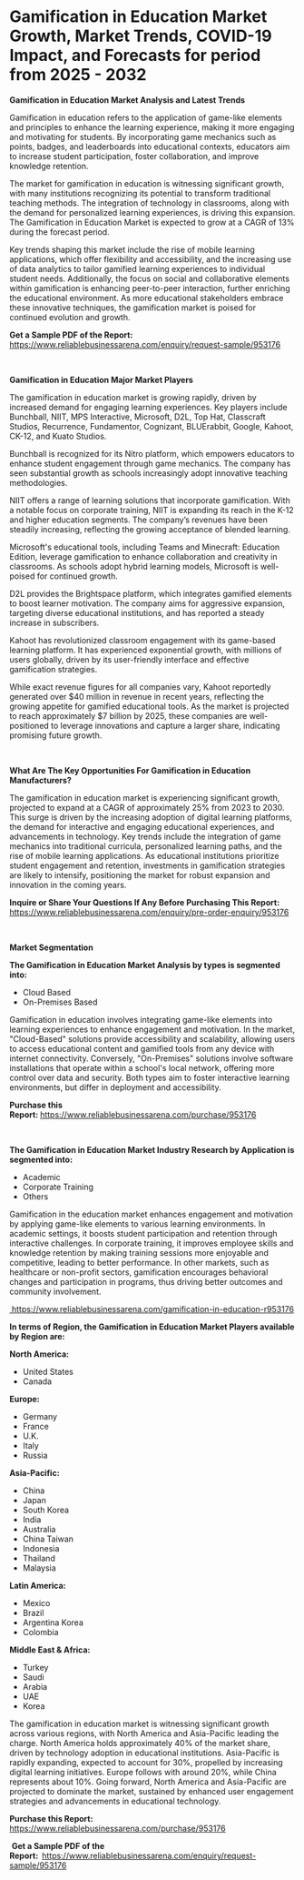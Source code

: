<p><h1>Gamification in Education Market Growth, Market Trends, COVID-19 Impact, and Forecasts for period from 2025 - 2032</h1></p><p><strong>Gamification in Education Market Analysis and Latest Trends</strong></p>
<p><p>Gamification in education refers to the application of game-like elements and principles to enhance the learning experience, making it more engaging and motivating for students. By incorporating game mechanics such as points, badges, and leaderboards into educational contexts, educators aim to increase student participation, foster collaboration, and improve knowledge retention.</p><p>The market for gamification in education is witnessing significant growth, with many institutions recognizing its potential to transform traditional teaching methods. The integration of technology in classrooms, along with the demand for personalized learning experiences, is driving this expansion. The Gamification in Education Market is expected to grow at a CAGR of 13% during the forecast period. </p><p>Key trends shaping this market include the rise of mobile learning applications, which offer flexibility and accessibility, and the increasing use of data analytics to tailor gamified learning experiences to individual student needs. Additionally, the focus on social and collaborative elements within gamification is enhancing peer-to-peer interaction, further enriching the educational environment. As more educational stakeholders embrace these innovative techniques, the gamification market is poised for continued evolution and growth.</p></p>
<p><strong>Get a Sample PDF of the Report:&nbsp;</strong> <a href="https://www.reliablebusinessarena.com/enquiry/request-sample/953176?utm_campaign=3314&utm_medium=2&utm_source=Github&utm_content=ia&utm_term=17042025&utm_id=gamification-in-education">https://www.reliablebusinessarena.com/enquiry/request-sample/953176</a></p>
<p>&nbsp;</p>
<p><strong>Gamification in Education Major Market Players</strong></p>
<p><p>The gamification in education market is growing rapidly, driven by increased demand for engaging learning experiences. Key players include Bunchball, NIIT, MPS Interactive, Microsoft, D2L, Top Hat, Classcraft Studios, Recurrence, Fundamentor, Cognizant, BLUErabbit, Google, Kahoot, CK-12, and Kuato Studios. </p><p>Bunchball is recognized for its Nitro platform, which empowers educators to enhance student engagement through game mechanics. The company has seen substantial growth as schools increasingly adopt innovative teaching methodologies.</p><p>NIIT offers a range of learning solutions that incorporate gamification. With a notable focus on corporate training, NIIT is expanding its reach in the K-12 and higher education segments. The company’s revenues have been steadily increasing, reflecting the growing acceptance of blended learning.</p><p>Microsoft's educational tools, including Teams and Minecraft: Education Edition, leverage gamification to enhance collaboration and creativity in classrooms. As schools adopt hybrid learning models, Microsoft is well-poised for continued growth.</p><p>D2L provides the Brightspace platform, which integrates gamified elements to boost learner motivation. The company aims for aggressive expansion, targeting diverse educational institutions, and has reported a steady increase in subscribers.</p><p>Kahoot has revolutionized classroom engagement with its game-based learning platform. It has experienced exponential growth, with millions of users globally, driven by its user-friendly interface and effective gamification strategies.</p><p>While exact revenue figures for all companies vary, Kahoot reportedly generated over $40 million in revenue in recent years, reflecting the growing appetite for gamified educational tools. As the market is projected to reach approximately $7 billion by 2025, these companies are well-positioned to leverage innovations and capture a larger share, indicating promising future growth.</p></p>
<p>&nbsp;</p>
<p><strong>What Are The Key Opportunities For Gamification in Education Manufacturers?</strong></p>
<p><p>The gamification in education market is experiencing significant growth, projected to expand at a CAGR of approximately 25% from 2023 to 2030. This surge is driven by the increasing adoption of digital learning platforms, the demand for interactive and engaging educational experiences, and advancements in technology. Key trends include the integration of game mechanics into traditional curricula, personalized learning paths, and the rise of mobile learning applications. As educational institutions prioritize student engagement and retention, investments in gamification strategies are likely to intensify, positioning the market for robust expansion and innovation in the coming years.</p></p>
<p><strong>Inquire or Share Your Questions If Any Before Purchasing This Report:</strong> <a href="https://www.reliablebusinessarena.com/enquiry/pre-order-enquiry/953176?utm_campaign=3314&utm_medium=2&utm_source=Github&utm_content=ia&utm_term=17042025&utm_id=gamification-in-education">https://www.reliablebusinessarena.com/enquiry/pre-order-enquiry/953176</a></p>
<p>&nbsp;</p>
<p><strong>Market Segmentation</strong></p>
<p><strong>The Gamification in Education Market Analysis by types is segmented into:</strong></p>
<p><ul><li>Cloud Based</li><li>On-Premises Based</li></ul></p>
<p><p>Gamification in education involves integrating game-like elements into learning experiences to enhance engagement and motivation. In the market, "Cloud-Based" solutions provide accessibility and scalability, allowing users to access educational content and gamified tools from any device with internet connectivity. Conversely, "On-Premises" solutions involve software installations that operate within a school's local network, offering more control over data and security. Both types aim to foster interactive learning environments, but differ in deployment and accessibility.</p></p>
<p><strong>Purchase this Report:&nbsp;</strong><a href="https://www.reliablebusinessarena.com/purchase/953176?utm_campaign=3314&utm_medium=2&utm_source=Github&utm_content=ia&utm_term=17042025&utm_id=gamification-in-education">https://www.reliablebusinessarena.com/purchase/953176</a></p>
<p>&nbsp;</p>
<p><strong>The Gamification in Education Market Industry Research by Application is segmented into:</strong></p>
<p><ul><li>Academic</li><li>Corporate Training</li><li>Others</li></ul></p>
<p><p>Gamification in the education market enhances engagement and motivation by applying game-like elements to various learning environments. In academic settings, it boosts student participation and retention through interactive challenges. In corporate training, it improves employee skills and knowledge retention by making training sessions more enjoyable and competitive, leading to better performance. In other markets, such as healthcare or non-profit sectors, gamification encourages behavioral changes and participation in programs, thus driving better outcomes and community involvement.</p></p>
<p><a href="https://www.reliablebusinessarena.com/gamification-in-education-r953176?utm_campaign=3314&utm_medium=2&utm_source=Github&utm_content=ia&utm_term=17042025&utm_id=gamification-in-education">&nbsp;https://www.reliablebusinessarena.com/gamification-in-education-r953176</a></p>
<p><strong>In terms of Region, the Gamification in Education Market Players available by Region are:</strong></p>
<p>
    <p> <strong> North America: </strong>
        <ul>
            <li>United States</li>
            <li>Canada</li>
        </ul>
        </p> 
    <p> <strong> Europe: </strong>
        <ul>
            <li>Germany</li>
            <li>France</li>
            <li>U.K.</li>
            <li>Italy</li>
            <li>Russia</li>
        </ul>
        </p> 
    <p> <strong> Asia-Pacific: </strong>
        <ul>
            <li>China</li>
            <li>Japan</li>
            <li>South Korea</li>
            <li>India</li>
            <li>Australia</li>
            <li>China Taiwan</li>
            <li>Indonesia</li>
            <li>Thailand</li>
            <li>Malaysia</li>
        </ul>
        </p> 
    <p> <strong> Latin America: </strong>
        <ul>
            <li>Mexico</li>
            <li>Brazil</li>
            <li>Argentina Korea</li>
            <li>Colombia</li>
        </ul>
        </p> 
    <p> <strong> Middle East & Africa: </strong>
        <ul>
            <li>Turkey</li>
            <li>Saudi</li>
            <li>Arabia</li>
            <li>UAE</li>
            <li>Korea</li>
        </ul>
    </p>
    </p>
<p><p>The gamification in education market is witnessing significant growth across various regions, with North America and Asia-Pacific leading the charge. North America holds approximately 40% of the market share, driven by technology adoption in educational institutions. Asia-Pacific is rapidly expanding, expected to account for 30%, propelled by increasing digital learning initiatives. Europe follows with around 20%, while China represents about 10%. Going forward, North America and Asia-Pacific are projected to dominate the market, sustained by enhanced user engagement strategies and advancements in educational technology.</p></p>
<p><strong>Purchase this Report: </strong><a href="https://www.reliablebusinessarena.com/purchase/953176?utm_campaign=3314&utm_medium=2&utm_source=Github&utm_content=ia&utm_term=17042025&utm_id=gamification-in-education">https://www.reliablebusinessarena.com/purchase/953176</a></p>
<p>&nbsp;<strong>Get a Sample PDF of the Report:&nbsp;&nbsp;</strong><a href="https://www.reliablebusinessarena.com/enquiry/request-sample/953176?utm_campaign=3314&utm_medium=2&utm_source=Github&utm_content=ia&utm_term=17042025&utm_id=gamification-in-education">https://www.reliablebusinessarena.com/enquiry/request-sample/953176</a></p>
<p><strong></strong></p>
<p><p></p><p></p><p></p></p>